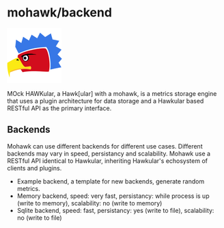 

# mohawk/backend

![MoHawk](/images/logo-128.png?raw=true "MoHawk Logo")

MOck HAWKular, a Hawk[ular] with a mohawk, is a metrics storage engine that uses a plugin architecture for data storage and a Hawkular based RESTful API as the primary interface.

## Backends
Mohawk can use different backends for different use cases. Different backends may vary in speed, persistancy and scalability. Mohawk use a RESTful API identical to Hawkular, inheriting Hawkular's echosystem of clients and plugins.

  - Example backend, a template for new backends, generate random metrics.
  - Memory backend, speed: very fast, persistancy: while process is up (write to memory), scalability: no (write to memory)
  - Sqlite backend, speed: fast, persistancy: yes (write to file), scalability: no (write to file)
